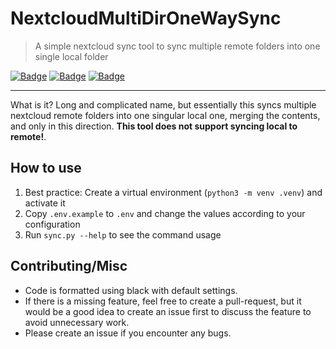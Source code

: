 # NextcloudMultiDirOneWaySync

> A simple nextcloud sync tool to sync multiple remote folders into one single local folder

[![Badge](https://img.shields.io/badge/org-KEG_Amorbach-blue)](https://amorgym.de)
[![Badge](https://img.shields.io/github/v/release/TechnikKEG/NextcloudMultiDirOneWaySync)](https://github.com/TechnikKEG/NextcloudMultiDirOneWaySync/releases/latest)
[![Badge](https://img.shields.io/badge/license-MIT-blue)](https://github.com/TechnikKEG/NextcloudMultiDirOneWaySync/blob/master/LICENSE)

---

What is it? Long and complicated name, but essentially this syncs multiple nextcloud remote folders into one singular local one, merging the contents, and only in this direction. **This tool does not support syncing local to remote!**.

## How to use

1. Best practice: Create a virtual environment (`python3 -m venv .venv`) and activate it
2. Copy `.env.example` to `.env` and change the values according to your configuration
3. Run `sync.py --help` to see the command usage

## Contributing/Misc

- Code is formatted using black with default settings.
- If there is a missing feature, feel free to create a pull-request, but it would be a good idea to create an issue first to discuss the feature to avoid unnecessary work.
- Please create an issue if you encounter any bugs.
